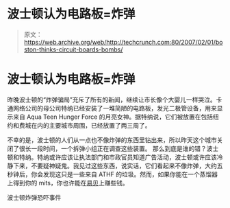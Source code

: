 # 波士顿认为电路板=炸弹

> 原文：<https://web.archive.org/web/http://techcrunch.com:80/2007/02/01/boston-thinks-circuit-boards-bombs/>

# 波士顿认为电路板=炸弹

昨晚波士顿的“炸弹骗局”充斥了所有的新闻，继续让市长像个大婴儿一样哭泣。卡通网络公司的母公司特纳已经安装了一堆简陋的电路板，发光二极管设备，用来显示来自 Aqua Teen Hunger Force 的月亮女神。据特纳说，它们被放置在包括纽约和费城在内的主要城市周围，已经放置了两三周了。

不幸的是，波士顿的人们从一点也不像炸弹的东西里钻出来，所以昨天这个城市关闭了很长一段时间，一个拆弹小组正在调查这些装置。
 那么到底是谁的错？波士顿和特纳。特纳或许应该让执法部门和市政官员知道广告活动，波士顿或许应该冷静下来，不要疑神疑鬼。我见过这些东西，说实话，它们看起来不像炸弹，大约五秒钟后，你会发现这只是一些来自 ATHF 的垃圾。然而，如果你能在一个蒸馏器上得到你的 mits，你也许能在[易贝](https://web.archive.org/web/20210302024529/http://cgi.ebay.com/Mooninites-Ignignokt-LED-Advertising-Bomb_W0QQitemZ130075321405QQihZ003QQcategoryZ363QQssPageNameZWDVWQQrdZ1QQcmdZViewItem)上赚些钱。

波士顿炸弹恐吓事件